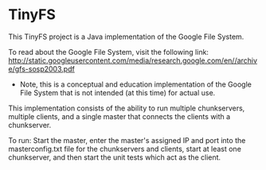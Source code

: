 # TinyFS

This TinyFS project is a Java implementation of the Google File System.  

To read about the Google File System, visit the following link:  http://static.googleusercontent.com/media/research.google.com/en//archive/gfs-sosp2003.pdf

* Note, this is a conceptual and education implementation of the Google File System that is not intended (at this time) for actual use.  

This implementation consists of the ability to run multiple chunkservers, multiple clients, and a single master that connects the clients with a chunkserver.  

To run:
Start the master, enter the master's assigned IP and port into the masterconfig.txt file for the chunkservers and clients, start at least one chunkserver, and then start the unit tests which act as the client.  

